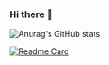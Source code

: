 ### Hi there 👋

<!--
**Cltcj/Cltcj** is a ✨ _special_ ✨ repository because its `README.md` (this file) appears on your GitHub profile.

Here are some ideas to get you started:

- 🔭 I’m currently working on ...
- 🌱 I’m currently learning ...
- 👯 I’m looking to collaborate on ...
- 🤔 I’m looking for help with ...
- 💬 Ask me about ...
- 📫 How to reach me: ...
- 😄 Pronouns: ...
- ⚡ Fun fact: ...
-->

![Anurag's GitHub stats](https://github-readme-stats.vercel.app/api?username=Cltcj&show_icons=true&theme=radical)

[![Readme Card](https://github-readme-stats.vercel.app/api/pin/?username=Cltcj&repo=github-readme-stats)](https://github.com/anuraghazra/github-readme-stats)
